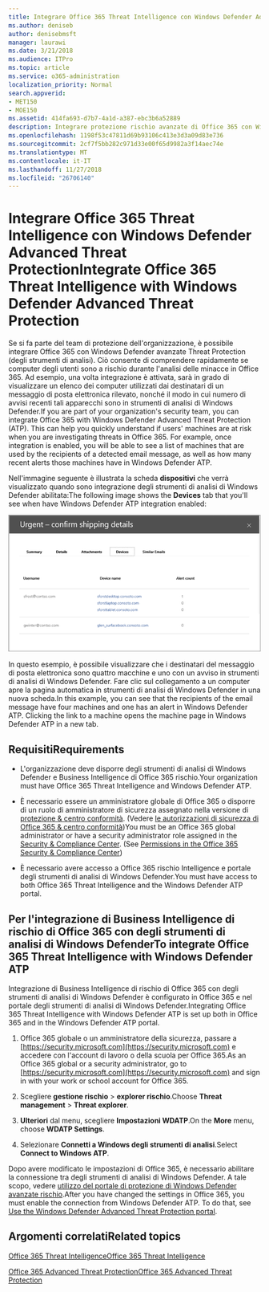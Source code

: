 ```yaml
---
title: Integrare Office 365 Threat Intelligence con Windows Defender Advanced Threat Protection
ms.author: deniseb
author: denisebmsft
manager: laurawi
ms.date: 3/21/2018
ms.audience: ITPro
ms.topic: article
ms.service: o365-administration
localization_priority: Normal
search.appverid:
- MET150
- MOE150
ms.assetid: 414fa693-d7b7-4a1d-a387-ebc3b6a52889
description: Integrare protezione rischio avanzate di Office 365 con Windows Defender avanzate rischio di protezione per visualizzare ulteriori informazioni sulla gestione di rischio.
ms.openlocfilehash: 1198f53c47811d69b93106c413e3d3a09d83e736
ms.sourcegitcommit: 2cf7f5bb282c971d33e00f65d9982a3f14aec74e
ms.translationtype: MT
ms.contentlocale: it-IT
ms.lasthandoff: 11/27/2018
ms.locfileid: "26706140"
---
```

# <a name="integrate-office-365-threat-intelligence-with-windows-defender-advanced-threat-protection"></a><span data-ttu-id="4cf42-103">Integrare Office 365 Threat Intelligence con Windows Defender Advanced Threat Protection</span><span class="sxs-lookup"><span data-stu-id="4cf42-103">Integrate Office 365 Threat Intelligence with Windows Defender Advanced Threat Protection</span></span>

<span data-ttu-id="4cf42-p101">Se si fa parte del team di protezione dell'organizzazione, è possibile integrare Office 365 con Windows Defender avanzate Threat Protection (degli strumenti di analisi). Ciò consente di comprendere rapidamente se computer degli utenti sono a rischio durante l'analisi delle minacce in Office 365. Ad esempio, una volta integrazione è attivata, sarà in grado di visualizzare un elenco dei computer utilizzati dai destinatari di un messaggio di posta elettronica rilevato, nonché il modo in cui numero di avvisi recenti tali apparecchi sono in strumenti di analisi di Windows Defender.</span><span class="sxs-lookup"><span data-stu-id="4cf42-p101">If you are part of your organization's security team, you can integrate Office 365 with Windows Defender Advanced Threat Protection (ATP). This can help you quickly understand if users' machines are at risk when you are investigating threats in Office 365. For example, once integration is enabled, you will be able to see a list of machines that are used by the recipients of a detected email message, as well as how many recent alerts those machines have in Windows Defender ATP.</span></span>
  
<span data-ttu-id="4cf42-107">Nell'immagine seguente è illustrata la scheda **dispositivi** che verrà visualizzato quando sono integrazione degli strumenti di analisi di Windows Defender abilitata:</span><span class="sxs-lookup"><span data-stu-id="4cf42-107">The following image shows the **Devices** tab that you'll see when have Windows Defender ATP integration enabled:</span></span> 
  
![Quando è abilitata degli strumenti di analisi di Windows Defender, è possibile visualizzare un elenco di computer con gli avvisi.](media/fec928ea-8f0c-44d7-80b9-a2e0a8cd4e89.PNG)
  
<span data-ttu-id="4cf42-p102">In questo esempio, è possibile visualizzare che i destinatari del messaggio di posta elettronica sono quattro macchine e uno con un avviso in strumenti di analisi di Windows Defender. Fare clic sul collegamento a un computer apre la pagina automatica in strumenti di analisi di Windows Defender in una nuova scheda.</span><span class="sxs-lookup"><span data-stu-id="4cf42-p102">In this example, you can see that the recipients of the email message have four machines and one has an alert in Windows Defender ATP. Clicking the link to a machine opens the machine page in Windows Defender ATP in a new tab.</span></span>
  
## <a name="requirements"></a><span data-ttu-id="4cf42-111">Requisiti</span><span class="sxs-lookup"><span data-stu-id="4cf42-111">Requirements</span></span>

- <span data-ttu-id="4cf42-112">L'organizzazione deve disporre degli strumenti di analisi di Windows Defender e Business Intelligence di Office 365 rischio.</span><span class="sxs-lookup"><span data-stu-id="4cf42-112">Your organization must have Office 365 Threat Intelligence and Windows Defender ATP.</span></span>
    
- <span data-ttu-id="4cf42-p103">È necessario essere un amministratore globale di Office 365 o disporre di un ruolo di amministratore di sicurezza assegnato nella versione di [protezione &amp; centro conformità](https://security.microsoft.com). (Vedere [le autorizzazioni di sicurezza di Office 365 &amp; centro conformità](permissions-in-the-security-and-compliance-center.md))</span><span class="sxs-lookup"><span data-stu-id="4cf42-p103">You must be an Office 365 global administrator or have a security administrator role assigned in the [Security &amp; Compliance Center](https://security.microsoft.com). (See [Permissions in the Office 365 Security &amp; Compliance Center](permissions-in-the-security-and-compliance-center.md))</span></span>
    
- <span data-ttu-id="4cf42-115">È necessario avere accesso a Office 365 rischio Intelligence e portale degli strumenti di analisi di Windows Defender.</span><span class="sxs-lookup"><span data-stu-id="4cf42-115">You must have access to both Office 365 Threat Intelligence and the Windows Defender ATP portal.</span></span>
    
## <a name="to-integrate-office-365-threat-intelligence-with-windows-defender-atp"></a><span data-ttu-id="4cf42-116">Per l'integrazione di Business Intelligence di rischio di Office 365 con degli strumenti di analisi di Windows Defender</span><span class="sxs-lookup"><span data-stu-id="4cf42-116">To integrate Office 365 Threat Intelligence with Windows Defender ATP</span></span>

<span data-ttu-id="4cf42-117">Integrazione di Business Intelligence di rischio di Office 365 con degli strumenti di analisi di Windows Defender è configurato in Office 365 e nel portale degli strumenti di analisi di Windows Defender.</span><span class="sxs-lookup"><span data-stu-id="4cf42-117">Integrating Office 365 Threat Intelligence with Windows Defender ATP is set up both in Office 365 and in the Windows Defender ATP portal.</span></span>
  
1. <span data-ttu-id="4cf42-118">Office 365 globale o un amministratore della sicurezza, passare a [https://security.microsoft.com](https://security.microsoft.com) e accedere con l'account di lavoro o della scuola per Office 365.</span><span class="sxs-lookup"><span data-stu-id="4cf42-118">As an Office 365 global or a security administrator, go to [https://security.microsoft.com](https://security.microsoft.com) and sign in with your work or school account for Office 365.</span></span> 
    
2. <span data-ttu-id="4cf42-119">Scegliere **gestione rischio** \> **explorer rischio**.</span><span class="sxs-lookup"><span data-stu-id="4cf42-119">Choose **Threat management** \> **Threat explorer**.</span></span>
    
3. <span data-ttu-id="4cf42-120">**Ulteriori** dal menu, scegliere **Impostazioni WDATP**.</span><span class="sxs-lookup"><span data-stu-id="4cf42-120">On the **More** menu, choose **WDATP Settings**.</span></span>
    
4. <span data-ttu-id="4cf42-121">Selezionare **Connetti a Windows degli strumenti di analisi**.</span><span class="sxs-lookup"><span data-stu-id="4cf42-121">Select **Connect to Windows ATP**.</span></span>
    
<span data-ttu-id="4cf42-p104">Dopo avere modificato le impostazioni di Office 365, è necessario abilitare la connessione tra degli strumenti di analisi di Windows Defender. A tale scopo, vedere [utilizzo del portale di protezione di Windows Defender avanzate rischio](https://go.microsoft.com/fwlink/?linkid=859690).</span><span class="sxs-lookup"><span data-stu-id="4cf42-p104">After you have changed the settings in Office 365, you must enable the connection from Windows Defender ATP. To do that, see [Use the Windows Defender Advanced Threat Protection portal](https://go.microsoft.com/fwlink/?linkid=859690).</span></span>
  
## <a name="related-topics"></a><span data-ttu-id="4cf42-124">Argomenti correlati</span><span class="sxs-lookup"><span data-stu-id="4cf42-124">Related topics</span></span>

[<span data-ttu-id="4cf42-125">Office 365 Threat Intelligence</span><span class="sxs-lookup"><span data-stu-id="4cf42-125">Office 365 Threat Intelligence</span></span>](office-365-ti.md)
  
[<span data-ttu-id="4cf42-126">Office 365 Advanced Threat Protection</span><span class="sxs-lookup"><span data-stu-id="4cf42-126">Office 365 Advanced Threat Protection</span></span>](office-365-atp.md)
  

